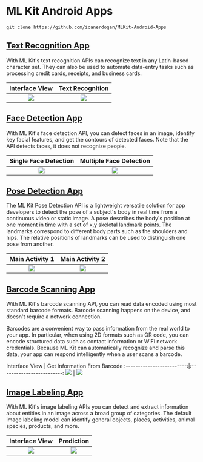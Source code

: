 <h1> ML Kit Android Apps </h1>

```
git clone https://github.com/icanerdogan/MLKit-Android-Apps
```

<h2> <a href = "https://github.com/icanerdogan/MLKit-Android-Apps/tree/master/TextRecognition"> Text Recognition App </a> </h2>

<p> With ML Kit's text recognition APIs can recognize text in any Latin-based character set. They can also be used to automate data-entry tasks such as processing credit cards, receipts, and business cards. </p>

Interface View          |  Text Recognition
:-------------------------:|:-------------------------:
![](https://raw.githubusercontent.com/icanerdogan/MLKit-Android-Apps/master/App%20Images/TextRecognitionApp1.jpg)  |  ![](https://raw.githubusercontent.com/icanerdogan/MLKit-Android-Apps/master/App%20Images/TextRecognitionApp2.jpg)

<h2> <a href = "https://github.com/icanerdogan/MLKit-Android-Apps/tree/master/FaceDetection"> Face Detection App </a> </h2>

<p> With ML Kit's face detection API, you can detect faces in an image, identify key facial features, and get the contours of detected faces. Note that the API detects faces, it does not recognize people. </p>

Single Face Detection         |  Multiple Face Detection
:-------------------------:|:-------------------------:
![](https://raw.githubusercontent.com/icanerdogan/MLKit-Android-Apps/master/App%20Images/FaceDetectionApp1.jpg)  |  ![](https://raw.githubusercontent.com/icanerdogan/MLKit-Android-Apps/master/App%20Images/FaceDetectionApp2.jpg)

<h2>  <a href = "https://github.com/icanerdogan/MLKit-Android-Apps/tree/master/PoseDetection" > Pose Detection App</a> </h2>
<p> The ML Kit Pose Detection API is a lightweight versatile solution for app developers to detect the pose of a subject's body in real time from a continuous video or static image. A pose describes the body's position at one moment in time with a set of x,y skeletal landmark points. The landmarks correspond to different body parts such as the shoulders and hips. The relative positions of landmarks can be used to distinguish one pose from another. </p>

Main Activity 1         |  Main Activity 2
:-------------------------:|:-------------------------:
![](https://raw.githubusercontent.com/icanerdogan/MLKit-Android-Apps/master/App%20Images/PoseDetectionApp1.jpg)  |  ![](https://raw.githubusercontent.com/icanerdogan/MLKit-Android-Apps/master/App%20Images/PoseDetectionApp2.jpg)

<h2> <a href="https://github.com/icanerdogan/MLKit-Android-Apps/tree/master/BarcodeScanner"> Barcode Scanning App </a></h2>
<p>With ML Kit's barcode scanning API, you can read data encoded using most standard barcode formats. Barcode scanning happens on the device, and doesn't require a network connection.

Barcodes are a convenient way to pass information from the real world to your app. In particular, when using 2D formats such as QR code, you can encode structured data such as contact information or WiFi network credentials. Because ML Kit can automatically recognize and parse this data, your app can respond intelligently when a user scans a barcode.  </p>
Interface View        |  Get Information From Barcode
:-------------------------:|:-------------------------:
![](https://raw.githubusercontent.com/icanerdogan/MLKit-Android-Apps/master/App%20Images/BarcodeScannerApp1.jpg)  |  ![](https://raw.githubusercontent.com/icanerdogan/MLKit-Android-Apps/master/App%20Images/BarcodeScannerApp2.jpg)


<h2> <a href="https://github.com/icanerdogan/MLKit-Android-Apps/tree/master/ImageLabeler"> Image Labeling App </a></h2>

<p>With ML Kit's image labeling APIs you can detect and extract information about entities in an image across a broad group of categories. The default image labeling model can identify general objects, places, activities, animal species, products, and more. </p>

Interface View        |  Prediction
:-------------------------:|:-------------------------:
![](https://raw.githubusercontent.com/icanerdogan/MLKit-Android-Apps/master/App%20Images/ImageLabelerApp1.jpg)  |  ![](https://raw.githubusercontent.com/icanerdogan/MLKit-Android-Apps/master/App%20Images/ImageLabelerApp2.jpg)
